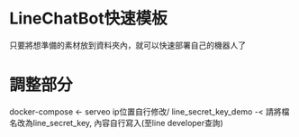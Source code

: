 # LineChatBot快速模板
只要將想準備的素材放到資料夾內，就可以快速部署自己的機器人了

# 調整部分
docker-compose <- serveo ip位置自行修改/
line_secret_key_demo -< 請將檔名改為line_secret_key, 內容自行寫入(至line developer查詢)

